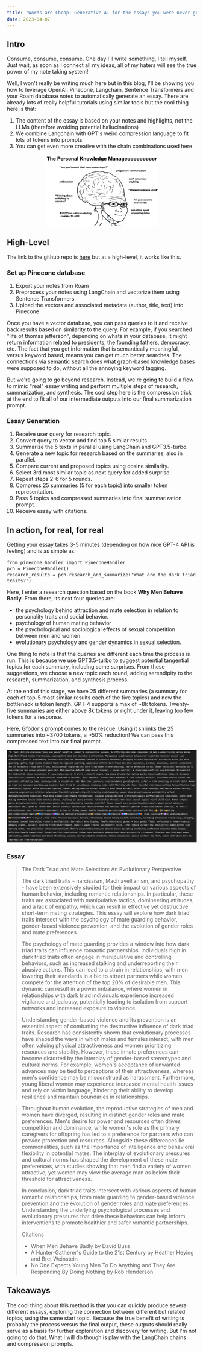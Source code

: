 ```yaml
---
title: "Words are Cheap: Generative AI for the essays you were never going to write"
date: 2023-04-07
---
```


## Intro
Consume, consume, consume. One day I'll write something, I tell myself. Just wait, as soon as I connect all my ideas, all of my haters will see the true power of my note taking system!

Well, I won't really be writing much here but in this blog, I'll be showing you how to leverage OpenAI, Pinecone, Langchain, Sentence Transformers and your Roam database notes to automatically generate an essay. There are already lots of really helpful tutorials using similar tools but the cool thing here is that:
1. The content of the essay is based on your notes and highlights, not the LLMs (therefore avoiding potential hallucinations)
2. We combine Langchain with GPT's weird compression language to fit lots of tokens into prompts
3. You can get even more creative with the chain combinations used here

<!-- ![Note taker](/assets/images/2023-04-07-note-takeeer.jpeg) -->
<div style="text-align: center;">
  <img src="/assets/images/2023-04-07-note-takeeer.jpeg" alt="Note taker" width="300">
</div>


## High-Level
The link to the github repo is [here](https://github.com/d-v-dlee/langchain-pinecone-roam) but at a high-level, it works like this.

### Set up Pinecone database
1. Export your notes from Roam
2. Preprocess your notes using LangChain and vectorize them using Sentence Transformers
3. Upload the vectors and associated metadata (author, title, text) into Pinecone

Once you have a vector database, you can pass queries to it and receive back results based on similarity to the query. For example, if you searched "life of thomas jefferson", depending on whats in your database, it might return information related to presidents, the founding fathers, democracy, etc. The fact that you get information that is semantically meaningful, versus keyword based, means you can get much better searches. The connections via semantic search does what graph-based knowledge bases were supposed to do, without all the annoying keyword tagging.

But we're going to go beyond research. Instead, we're going to build a flow to mimic "real" essay writing and perform multiple steps of research, summarization, and synthesis. The cool step here is the compression trick at the end to fit all of our intermediate outputs into our final summarization prompt.

### Essay Generation
1. Receive user query for research topic.
2. Convert query to vector and find top 5 similar results.
3. Summarize the 5 texts in parallel using LangChain and GPT3.5-turbo.
4. Generate a new topic for research based on the summaries, also in parallel.
5. Compare current and proposed topics using cosine similarity.
6. Select 3rd most similar topic as next query for added surprise.
7. Repeat steps 2-6 for 5 rounds.
8. Compress 25 summaries (5 for each topic) into smaller token representation.
9. Pass 5 topics and compressed summaries into final summarization prompt.
10. Receive essay with citations.

## In action, for real, for real

Getting your essay takes 3-5 minutes (depending on how nice GPT-4 API is feeling) and is as simple as:
```
from pinecone_handler import PineconeHandler
pch = PineconeHandler()
research_results = pch.research_and_summarize('What are the dark triad traits?')
```

Here, I enter a research question based on the book **Why Men Behave Badly.** From there, its next four queries are:
* the psychology behind attraction and mate selection in relation to personality traits and social behavior.
* psychology of human mating behavior
* the psychological and sociological effects of sexual competition between men and women.
* evolutionary psychology and gender dynamics in sexual selection.

One thing to note is that the queries are different each time the process is run. This is because we use GPT3.5-turbo to suggest potential tangential topics for each summary, including some surprises. From these suggestions, we choose a new topic each round, adding serendipity to the research, summarization, and synthesis process.

At the end of this stage, we have 25 different summaries (a summary for each of top-5 most similar results each of the five topics) and now the bottleneck is token length. GPT-4 supports a max of ~8k tokens. Twenty-five summaries are either above 8k tokens or right under it, leaving too few tokens for a response. 

Here, [Gfodor's prompt](https://twitter.com/gfodor/status/1643415357615640577) comes to the rescue. Using it shrinks the 25 summaries into ~3700 tokens, a >50% reduction! We can pass this compressed text into our final prompt.

![Alt Text](/assets/images/2023-04-07-shoggoth.jpg)

### Essay

>The Dark Triad and Mate Selection: An Evolutionary Perspective
>
>The dark triad traits - narcissism, Machiavellianism, and psychopathy - have been extensively studied for their impact on various aspects of human behavior, including romantic relationships. In particular, these traits are associated with manipulative tactics, domineering attitudes, and a lack of empathy, which can result in effective yet destructive short-term mating strategies. This essay will explore how dark triad traits intersect with the psychology of mate guarding behavior, gender-based violence prevention, and the evolution of gender roles and mate preferences.
>
>The psychology of mate guarding provides a window into how dark triad traits can influence romantic partnerships. Individuals high in dark triad traits often engage in manipulative and controlling behaviors, such as increased stalking and underreporting their abusive actions. This can lead to a strain in relationships, with men lowering their standards in a bid to attract partners while women compete for the attention of the top 20% of desirable men. This dynamic can result in a power imbalance, where women in relationships with dark triad individuals experience increased vigilance and jealousy, potentially leading to isolation from support networks and increased exposure to violence.
>
>Understanding gender-based violence and its prevention is an essential aspect of combatting the destructive influence of dark triad traits. Research has consistently shown that evolutionary processes have shaped the ways in which males and females interact, with men often valuing physical attractiveness and women prioritizing resources and stability. However, these innate preferences can become distorted by the interplay of gender-based stereotypes and cultural norms. For example, women's acceptance of unwanted advances may be tied to perceptions of their attractiveness, whereas men's confidence may be misconstrued as harassment. Furthermore, young liberal women may experience increased mental health issues and rely on victim language, hindering their ability to develop resilience and maintain boundaries in relationships.

>Throughout human evolution, the reproductive strategies of men and women have diverged, resulting in distinct gender roles and mate preferences. Men's desire for power and resources often drives competition and dominance, while women's role as the primary caregivers for offspring has led to a preference for partners who can provide protection and resources. Alongside these differences lie commonalities, such as the importance of intelligence and behavioral flexibility in potential mates. The interplay of evolutionary pressures and cultural norms has shaped the development of these mate preferences, with studies showing that men find a variety of women attractive, yet women may view the average man as below their threshold for attractiveness.
>
>In conclusion, dark triad traits intersect with various aspects of human romantic relationships, from mate guarding to gender-based violence prevention and the evolution of gender roles and mate preferences. Understanding the underlying psychological processes and evolutionary pressures that drive these behaviors can help inform interventions to promote healthier and safer romantic partnerships.
>
>Citations
>* When Men Behave Badly by David Buss
>* A Hunter-Gatherer's Guide to the 21st Century by Heather Heying and Bret Weinstein
>* No One Expects Young Men To Do Anything and They Are Responding By Doing Nothing by Rob Henderson

## Takeaways

The cool thing about this method is that you can quickly produce several different essays, exploring the connection between different but related topics, using the same start topic. Because the true benefit of writing is probably the process versus the final output, these outputs should really serve as a basis for further exploration and discovery for writing. But I'm not going to do that. What I will do though is play with the LangChain chains and compression prompts. 
